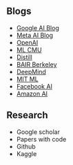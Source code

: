## Blogs

- [Google AI Blog](https://ai.googleblog.com/)
- [Meta AI Blog](https://ai.facebook.com/blog/?page=1)
- [OpenAI](https://openai.com/)
- [ML CMU](https://blog.ml.cmu.edu/)
- [Distill](https://distill.pub/)
- [BAIR Berkeley](https://bair.berkeley.edu/blog/)
- [DeepMind](https://deepmind.com/)
- [MIT ML](https://news.mit.edu/topic/machine-learning?utm_source=towardsai.net&utm_medium=referral&utm_campaign=marketing&utm_term=machine-learning-blog&utm_content=machine-learning-blogs-to-follow)
- [Facebook AI](https://ai.facebook.com/)
- [Amazon AI](https://aws.amazon.com/blogs/machine-learning/?utm_source=towardsai.net&utm_medium=referral&utm_campaign=marketing&utm_term=machine-learning-blog&utm_content=machine-learning-blogs-to-follow)

## Research

- Google scholar
- Papers with code
- Github
- Kaggle
